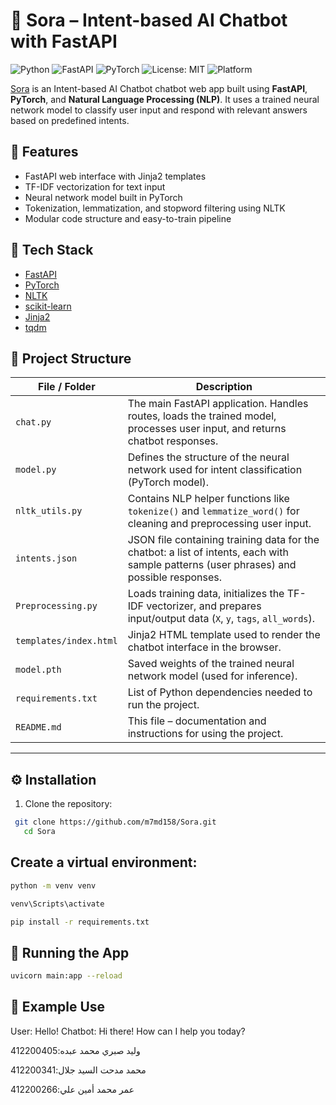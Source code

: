 # 🤖 Sora – Intent-based AI Chatbot with FastAPI

![Python](https://img.shields.io/badge/Python-3.9+-blue?logo=python)
![FastAPI](https://img.shields.io/badge/FastAPI-🚀-brightgreen)
![PyTorch](https://img.shields.io/badge/PyTorch-ML-orange?logo=pytorch)
![License: MIT](https://img.shields.io/badge/License-MIT-yellow.svg)
![Platform](https://img.shields.io/badge/Platform-Web-blue)


[Sora](https://github.com/m7md158/Sora) is an Intent-based AI Chatbot chatbot web app built using **FastAPI**, **PyTorch**, and **Natural Language Processing (NLP)**. It uses a trained neural network model to classify user input and respond with relevant answers based on predefined intents.

## 🚀 Features

- FastAPI web interface with Jinja2 templates
- TF-IDF vectorization for text input
- Neural network model built in PyTorch
- Tokenization, lemmatization, and stopword filtering using NLTK
- Modular code structure and easy-to-train pipeline

## 🧠 Tech Stack

- [FastAPI](https://fastapi.tiangolo.com/)
- [PyTorch](https://pytorch.org/)
- [NLTK](https://www.nltk.org/)
- [scikit-learn](https://scikit-learn.org/)
- [Jinja2](https://jinja.palletsprojects.com/)
- [tqdm](https://tqdm.github.io/)
  
## 📁 Project Structure

| File / Folder        | Description |
|----------------------|-------------|
| `chat.py`            | The main FastAPI application. Handles routes, loads the trained model, processes user input, and returns chatbot responses. |
| `model.py`           | Defines the structure of the neural network used for intent classification (PyTorch model). |
| `nltk_utils.py`      | Contains NLP helper functions like `tokenize()` and `lemmatize_word()` for cleaning and preprocessing user input. |
| `intents.json`      | JSON file containing training data for the chatbot: a list of intents, each with sample patterns (user phrases) and possible responses.
| `Preprocessing.py`   | Loads training data, initializes the TF-IDF vectorizer, and prepares input/output data (`X`, `y`, `tags`, `all_words`). |
| `templates/index.html` | Jinja2 HTML template used to render the chatbot interface in the browser. |
| `model.pth`          | Saved weights of the trained neural network model (used for inference). |
| `requirements.txt`   | List of Python dependencies needed to run the project. |
| `README.md`          | This file – documentation and instructions for using the project. |

---

## ⚙️ Installation

1. Clone the repository:
```bash
 git clone https://github.com/m7md158/Sora.git
   cd Sora
```

## Create a virtual environment:

```bash
python -m venv venv

venv\Scripts\activate

pip install -r requirements.txt
```

## 🧪 Running the App

```bash
uvicorn main:app --reload

```
## 🧠 Example Use

User: Hello!
Chatbot: Hi there! How can I help you today?


وليد صبري محمد عبده:412200405

محمد مدحت السيد جلال:412200341

عمر محمد أمين علي:412200266
